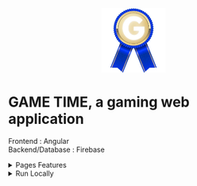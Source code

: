 <div align="center">
<img height="130px" width="130px" src="./src/assets/images/logo.webp">
</div>
  
# GAME TIME, a gaming web application

Frontend : Angular
<br>
Backend/Database : Firebase
<br>

<details>
  <summary>Pages Features</summary>

### Connect

- Register by completing information with form control
- Login with failure animation for bad credentials
- Logout is available on menu once logged in

### Accueil

- Select the game you want to play
- Choose options for the game

### Profil

- Modify your profile
- Delete your account (needs confirmation)

### Room

- Share a link for the others to connect to your room
- After a game finishes, you can compare your results with other players

### Succès

- Discover your upcoming achievements and the rewards you can earn

### Classement

- Check your ranking compared to other players

### Motus

- Find series of words with limiting number of trials
- Hints : first letter, blue and red letter colors

### Drapeaux

- Find series of countries with limiting number of trials
- Hints : flag, blue and red letter colors

</details>

<details>
  <summary>Run Locally</summary>

### Clone the project

```bash
  git clone https://github.com/Brice150/GAMETIME.git
```

### Install dependencies

```bash
  npm install
```

### Start the server

```bash
  ng serve -o
```

</details>
